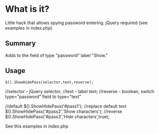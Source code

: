 # What is it?Little hack that allows spying password entering.jQuery required (see examples in index.php)## SummaryAdds to the field of type "password" label "Show."## Usage	$().ShowHidePass(selector,text,reverse);//selector - jQuery selector;//text - label text;//reverse - boolean, switch type="password" field to type="text"		//default	$().ShowHidePass('#pass1');//replace default text	$().ShowHidePass('#pass2','Show characters');//reverse	$().ShowHidePass('#pass3','Hide characters',true);	See this examples in index.php